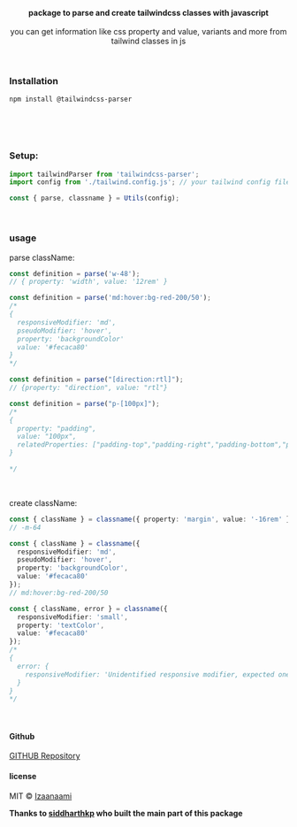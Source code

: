 <p align="center">
  <b>package to parse and create tailwindcss classes with javascript</b>
  <br/>
  <br/>
  you can get information like css property and value, variants and more from tailwind classes in js
</p>

&nbsp;

### Installation

```
npm install @tailwindcss-parser
```

&nbsp;

<!-- ### Usage

[Open demo in codesandbox](https://codesandbox.io/s/tailwind-utils-m0lvu5?expanddevtools=1) -->

<br/>

### Setup:

```ts
import tailwindParser from 'tailwindcss-parser';
import config from './tailwind.config.js'; // your tailwind config file, optional

const { parse, classname } = Utils(config);
```

<br/>

### usage
parse className:

```ts
const definition = parse('w-48');
// { property: 'width', value: '12rem' }

const definition = parse('md:hover:bg-red-200/50');
/* 
{ 
  responsiveModifier: 'md', 
  pseudoModifier: 'hover', 
  property: 'backgroundColor' 
  value: '#fecaca80'
}
*/

const definition = parse("[direction:rtl]");
// {property: "direction", value: "rtl"}

const definition = parse("p-[100px]");
/* 
{
  property: "padding", 
  value: "100px", 
  relatedProperties: ["padding-top","padding-right","padding-bottom","padding-left"]
}

*/
```

<br/>

create className:

```ts
const { className } = classname({ property: 'margin', value: '-16rem' });
// -m-64

const { className } = classname({
  responsiveModifier: 'md',
  pseudoModifier: 'hover',
  property: 'backgroundColor',
  value: '#fecaca80'
});
// md:hover:bg-red-200/50

const { className, error } = classname({
  responsiveModifier: 'small',
  property: 'textColor',
  value: '#fecaca80'
});
/*
{
  error: {
    responsiveModifier: 'Unidentified responsive modifier, expected one of [sm, md, lg, xl, 2xl], got small'
  }
}
*/
```

&nbsp;


#### Github

[GITHUB Repository](https://github.com/Izaanaami/tailwind-parser-js) 



#### license

MIT © [Izaanaami](https://github.com/Izaanaami)



**Thanks to [siddharthkp](https://github.com/siddharthkp) who built the main part of this package**
